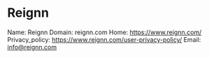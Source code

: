 
# Reignn

Name: Reignn
Domain: reignn.com
Home: https://www.reignn.com/
Privacy_policy: https://www.reignn.com/user-privacy-policy/
Email: info@reignn.com
